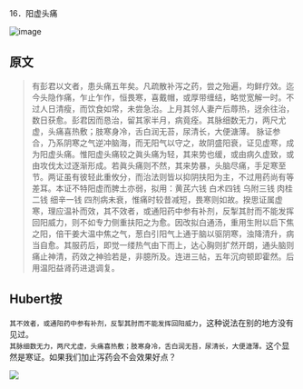 16．阳虚头痛  

![image](https://mmbiz.qpic.cn/mmbiz_jpg/KnkQiaUcAGWt9ib8QwaYtnEicAtq03ibUibaFc44hxeUwS03o6ZPN6JLhPaRgQNhwliaYicGyN6cCKKWS2OKClbeFrmicg/0?wx_fmt=jpeg)  

## 原文  
> 有彭君以文者，患头痛五年矣。凡疏散补泻之药，尝之殆遍，均鲜疗效。迄今头隐作痛，乍止乍作，恒畏寒，喜戴帽，或厚带缠结，略觉宽解一时。不过人日清瘦，而饮食如常，未尝急治。上月其邻人妻产后蓐热，迓余往治，数日获愈。彭君因而恳治，留其家半月，病竟痊。其脉细数无力，两尺尤虚，头痛喜热敷；肢寒身冷，舌白润无苔，尿清长，大便溏薄。 脉证参合，乃系阴寒之气逆冲脑海，而无阳气以守之，故阴盛阳衰，证见虚寒，成为阳虚头痛。惟阳虚头痛较之眞头痛为轻，其来势也缓，或由病久虚致，或由攻伐太过逐渐形成。若眞头痛则不然，其来势暴，头脑尽痛，手足寒至节。两证虽有彼轻此重攸分，而治法则皆以抑阴扶阳为主，不过用药尚有等差耳。本证不特阳虚而脾土亦弱，拟用：黄芪六钱 白术四钱 乌附三钱 肉桂二钱 细辛一钱 四剂病未衰，惟痛时较昔减短，畏寒则如故。揆思证属虚寒，理应温补而效，其不效者，或通阳药中参有补剂，反掣其肘而不能发挥回阳威力，则不如专力侧重扶阳之为愈。因改拟白通汤，重用生附以启下焦之阳，倍干姜大温中焦之气，葱白引阳气上通于脑以驱阴寒，浊降清升，病当自愈。其服药后，即觉一缕热气由下而上，达心胸则扩然开朗，通头脑则痛止神清，药效之神验若是，非臆所及。连进三帖，五年沉疴顿即霍然。后用温阳益肾药进退调复。  

## Hubert按  
`其不效者，或通阳药中参有补剂，反掣其肘而不能发挥回阳威力`，这种说法在别的地方没有见过。  
`其脉细数无力，两尺尤虚，头痛喜热敷；肢寒身冷，舌白润无苔，尿清长，大便溏薄。`这个显然是寒证。如果我们加止泻药会不会效果好点？

![](https://upload-images.jianshu.io/upload_images/9738519-0aabc1e8a65f3ac5.png?imageMogr2/auto-orient/strip%7CimageView2/2/w/1240)  